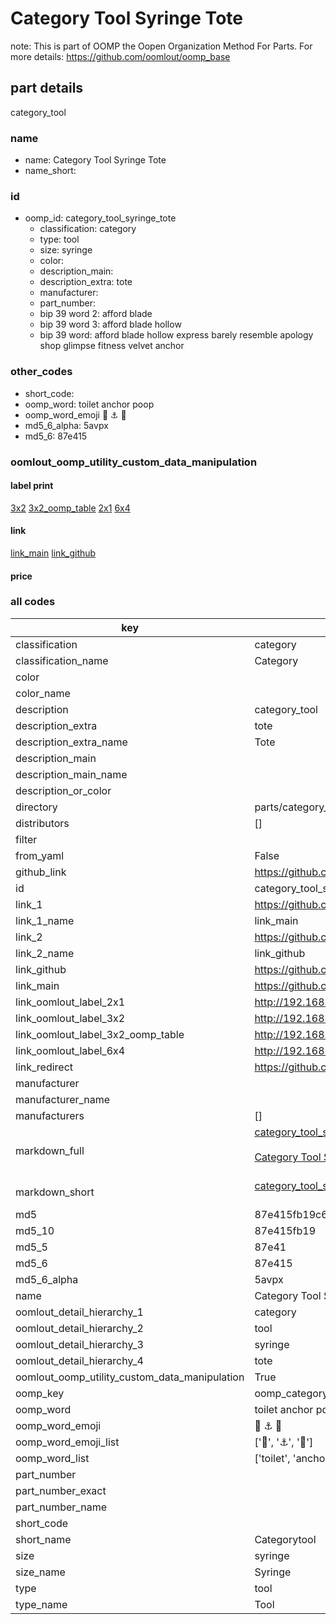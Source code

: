 # Category Tool Syringe Tote  

note: This is part of OOMP the Oopen Organization Method For Parts. For more details: https://github.com/oomlout/oomp_base

##  part details
  



category_tool



### name
* name: Category Tool Syringe Tote
* name_short: 
### id
* oomp_id: category_tool_syringe_tote
  * classification: category
  * type: tool
  * size: syringe
  * color: 
  * description_main: 
  * description_extra: tote
  * manufacturer: 
  * part_number: 
  * bip 39 word 2: afford blade
  * bip 39 word 3: afford blade hollow
  * bip 39 word: afford blade hollow express barely resemble apology shop glimpse fitness velvet anchor

### other_codes
* short_code: 
* oomp_word: toilet anchor poop
* oomp_word_emoji :toilet: :anchor: :poop:
* md5_6_alpha: 5avpx
* md5_6: 87e415






### oomlout_oomp_utility_custom_data_manipulation
#### label print
[3x2](http://192.168.1.245:1112/?label=oomp%205avpx)
[3x2_oomp_table](http://192.168.1.108:1112/?label=oomp%205avpx)
[2x1](http://192.168.1.242:1112/?label=oomp%205avpx)
[6x4](http://192.168.1.55:1112/?label=oomp%205avpx)    

#### link

[link_main](https://github.com/oomlout/oomlout_oomp_version_1_messy/tree/main/parts/category_tool_syringe_tote) [link_github](https://github.com/oomlout/oomlout_oomp_version_1_messy/tree/main/parts/category_tool_syringe_tote)                             

#### price







### all codes 
| key | value |  
| --- | --- |  
| classification | category |  
| classification_name | Category |  
| color |  |  
| color_name |  |  
| description | category_tool |  
| description_extra | tote |  
| description_extra_name | Tote |  
| description_main |  |  
| description_main_name |  |  
| description_or_color |   |  
| directory | parts/category_tool_syringe_tote |  
| distributors | [] |  
| filter |  |  
| from_yaml | False |  
| github_link | https://github.com/oomlout/oomlout_oomp_part_src/tree/main/parts/category_tool_syringe_tote |  
| id | category_tool_syringe_tote |  
| link_1 | https://github.com/oomlout/oomlout_oomp_version_1_messy/tree/main/parts/category_tool_syringe_tote |  
| link_1_name | link_main |  
| link_2 | https://github.com/oomlout/oomlout_oomp_version_1_messy/tree/main/parts/category_tool_syringe_tote |  
| link_2_name | link_github |  
| link_github | https://github.com/oomlout/oomlout_oomp_version_1_messy/tree/main/parts/category_tool_syringe_tote |  
| link_main | https://github.com/oomlout/oomlout_oomp_version_1_messy/tree/main/parts/category_tool_syringe_tote |  
| link_oomlout_label_2x1 | http://192.168.1.242:1112/?label=oomp%205avpx |  
| link_oomlout_label_3x2 | http://192.168.1.245:1112/?label=oomp%205avpx |  
| link_oomlout_label_3x2_oomp_table | http://192.168.1.108:1112/?label=oomp%205avpx |  
| link_oomlout_label_6x4 | http://192.168.1.55:1112/?label=oomp%205avpx |  
| link_redirect | https://github.com/oomlout/oomlout_oomp_version_1_messy/tree/main/parts/category_tool_syringe_tote |  
| manufacturer |  |  
| manufacturer_name |  |  
| manufacturers | [] |  
| markdown_full | [category_tool_syringe_tote](none)<br>[](none)<br>[Category Tool Syringe Tote](none)<br><br> |  
| markdown_short | [category_tool_syringe_tote](none)<br><br> |  
| md5 | 87e415fb19c6a14edd09450cd9c5c023 |  
| md5_10 | 87e415fb19 |  
| md5_5 | 87e41 |  
| md5_6 | 87e415 |  
| md5_6_alpha | 5avpx |  
| name | Category Tool Syringe Tote |  
| oomlout_detail_hierarchy_1 | category |  
| oomlout_detail_hierarchy_2 | tool |  
| oomlout_detail_hierarchy_3 | syringe |  
| oomlout_detail_hierarchy_4 | tote |  
| oomlout_oomp_utility_custom_data_manipulation | True |  
| oomp_key | oomp_category_tool_syringe_tote |  
| oomp_word | toilet anchor poop |  
| oomp_word_emoji | :toilet: :anchor: :poop: |  
| oomp_word_emoji_list | [':toilet:', ':anchor:', ':poop:'] |  
| oomp_word_list | ['toilet', 'anchor', 'poop'] |  
| part_number |  |  
| part_number_exact |  |  
| part_number_name |  |  
| short_code |  |  
| short_name | Categorytool |  
| size | syringe |  
| size_name | Syringe |  
| type | tool |  
| type_name | Tool |  
